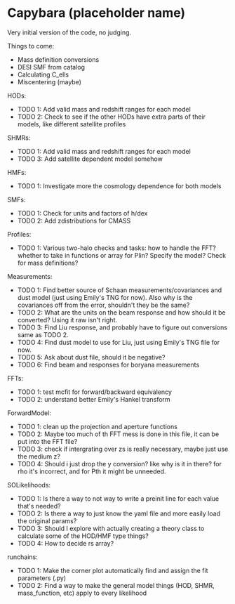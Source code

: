 # Capybara (placeholder name)


Very initial version of the code, no judging.

Things to come:
- Mass definition conversions
- DESI SMF from catalog
- Calculating C_ells 
- Miscentering (maybe)




HODs:
- TODO 1: Add valid mass and redshift ranges for each model
- TODO 2: Check to see if the other HODs have extra parts of their models, like different satellite profiles


SHMRs:
- TODO 1: Add valid mass and redshift ranges for each model
- TODO 3: Add satellite dependent model somehow


HMFs:
- TODO 1: Investigate more the cosmology dependence for both models


SMFs:
- TODO 1: Check for units and factors of h/dex
- TODO 2: Add zdistributions for CMASS


Profiles:
- TODO 1: Various two-halo checks and tasks: how to handle the FFT? whether to take in functions or array for Plin? Specify the model? Check for mass definitions?


Measurements:
- TODO 1: Find better source of Schaan measurements/covariances and dust model (just using Emily's TNG for now). Also why is the covariances off from the error, shouldn't they be the same?
- TODO 2: What are the units on the beam response and how should it be converted? Using it raw isn't right.
- TODO 3: Find Liu response, and probably have to figure out conversions same as TODO 2.
- TODO 4: Find dust model to use for Liu, just using Emily's TNG file for now.
- TODO 5: Ask about dust file, should it be negative?
- TODO 6: Find beam and responses for boryana measurements


FFTs:
- TODO 1: test mcfit for forward/backward equivalency
- TODO 2: understand better Emily's Hankel transform


ForwardModel:
- TODO 1: clean up the projection and aperture functions
- TODO 2: Maybe too much of th FFT mess is done in this file, it can be put into the FFT file?
- TODO 3: check if intergrating over zs is really necessary, maybe just use the medium z?
- TODO 4: Should i just drop the y conversion? like why is it in there? for rho it's incorrect, and for Pth it might be unneeded.


SOLikelihoods:
- TODO 1: Is there a way to not way to write a preinit line for each value that's needed?
- TODO 2: Is there a way to just know the yaml file and more easily load the original params?
- TODO 3: Should I explore with actually creating a theory class to calculate some of the HOD/HMF type things?
- TODO 4: How to decide rs array? 


runchains:
- TODO 1: Make the corner plot automatically find and assign the fit parameters (.py)
- TODO 2: Find a way to make the general model things (HOD, SHMR, mass_function, etc) apply to every likelihood